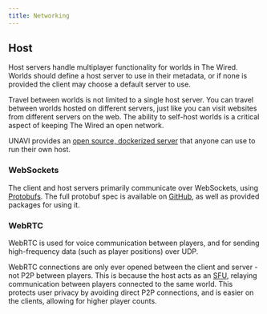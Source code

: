 ```yaml
---
title: Networking
---
```


## Host

Host servers handle multiplayer functionality for worlds in The Wired.
Worlds should define a host server to use in their metadata, or if none is provided the client may choose a default server to use.

Travel between worlds is not limited to a single host server.
You can travel between worlds hosted on different servers, just like you can visit websites from different servers on the web.
The ability to self-host worlds is a critical aspect of keeping The Wired an open network.

UNAVI provides an [open source, dockerized server](https://github.com/unavi-xyz/unavi/pkgs/container/host) that anyone can use to run their own host.

### WebSockets

The client and host servers primarily communicate over WebSockets, using [Protobufs](https://protobuf.dev/).
The full protobuf spec is available on [GitHub](https://github.com/unavi-xyz/wired-protocol), as well as provided packages for using it.

### WebRTC

WebRTC is used for voice communication between players, and for sending high-frequency data (such as player positions) over UDP.

WebRTC connections are only ever opened between the client and server - not P2P between players.
This is because the host acts as an [SFU](https://bloggeek.me/webrtcglossary/sfu/), relaying communication between players connected to the same world.
This protects user privacy by avoiding direct P2P connections, and is easier on the clients, allowing for higher player counts.
